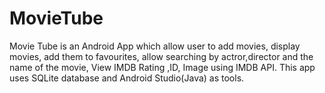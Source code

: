 # MovieTube
Movie Tube is an Android App which allow user to add movies, display movies, add them to favourites, allow searching by actror,director and the name of the movie, View IMDB Rating ,ID, Image using IMDB API. This app uses SQLite database and Android Studio(Java) as tools.
